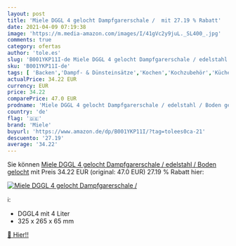 ```yaml
---
layout: post
title: 'Miele DGGL 4 gelocht Dampfgarerschale /  mit 27.19 % Rabatt'
date: 2021-04-09 07:19:38
image: 'https://m.media-amazon.com/images/I/41gVc2y9juL._SL400_.jpg'
comments: true
category: ofertas
author: 'tole.es'
slug: 'B001YKP11I-de Miele DGGL 4 gelocht Dampfgarerschale / edelstahl / Boden...'
sku: 'B001YKP11I-de'
tags: [ 'Backen','Dampf- & Dünsteinsätze','Kochen','Kochzubehör','Küche, Haushalt & Wohnen','Küche, Kochen & Backen','miele', ]
actualPrice: 34.22 EUR
currency: EUR
price: 34.22
comparePrice: 47.0 EUR
prodname: 'Miele DGGL 4 gelocht Dampfgarerschale / edelstahl / Boden gelocht'
country: 'de'
flag: '🇩🇪'
brand: 'Miele'
buyurl: 'https://www.amazon.de/dp/B001YKP11I/?tag=tolees0ca-21'
descuento: '27.19'
average: '34.22'
---
```


Sie können [Miele DGGL 4 gelocht Dampfgarerschale / edelstahl / Boden gelocht](https://www.amazon.de/dp/B001YKP11I/?tag=tolees0ca-21) mit Preis 34.22 EUR (original: 47.0 EUR) 27.19 % Rabatt hier:

[![Miele DGGL 4 gelocht Dampfgarerschale / ](https://m.media-amazon.com/images/I/41gVc2y9juL._SL400_.jpg)](https://www.amazon.de/dp/B001YKP11I/?tag=tolees0ca-21)

ℹ️:

- DGGL4 mit 4 Liter
- 325 x 265 x 65 mm

[🛒 Hier!!](https://www.amazon.de/dp/B001YKP11I/?tag=tolees0ca-21)
